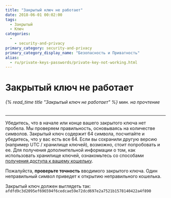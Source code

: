 ```yaml
---
title: "Закрытый ключ не работает"
date: 2018-06-01 00:02:00
tags:
  - Закрытый
  - Ключ
categories:
  - 
    - security-and-privacy
primary_category: security-and-privacy
primary_category_display_name: "Безопасность и Приватность"
alias:
  - ru/private-keys-passwords/private-key-not-working.html
---
```


# __Закрытый ключ не работает__
###### {% read_time title "Закрытый ключ не работает" %} мин. на прочтение
***

Убедитесь, что в начале или конце вашего закрытого ключа нет пробела. Мы проверяем правильность, основываясь на количестве символов. Закрытый ключ содержит 64 символа, посчитайте и убедитесь, что у вас есть все 64. Если вы сохранили другую версию (например UTC / хранилище ключей), возможно, стоит попробовать и ее. Для получения дополнительной информации о том, как использовать хранилище ключей, ознакомьтесь со способами [получения доступа к вашему кошельку](/@@@@@@/getting-started/how-to-access-your-wallet/).

Пожалуйста, **проверьте точность** вводимого закрытого ключа. Один неправильный символ приведет к открытию неправильного кошелька.

Закрытый ключ должен выглядеть так: `afdfd9c3d2095ef696594f6cedcae59e72dcd697e2a7521b1578140422a4f890`